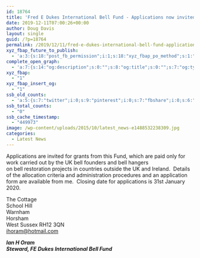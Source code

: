 ```yaml
---
id: 18764
title: 'Fred E Dukes International Bell Fund - Applications now invited'
date: 2019-12-11T07:00:26+00:00
author: Doug Davis
layout: single
guid: /?p=18764
permalink: /2019/12/11/fred-e-dukes-international-bell-fund-applications-now-invited/
xyz_fbap_future_to_publish:
  - 'a:3:{s:18:"post_fb_permission";i:1;s:18:"xyz_fbap_po_method";s:1:"2";s:16:"xyz_fbap_message";s:62:"News item added to the CCCBR website: {POST_TITLE} {PERMALINK}";}'
complete_open_graph:
  - 'a:7:{s:14:"og:description";s:0:"";s:8:"og:title";s:0:"";s:7:"og:type";s:0:"";s:12:"twitter:card";s:7:"summary";s:15:"twitter:creator";s:0:"";s:19:"twitter:description";s:0:"";s:8:"og:image";s:4:"1802";}'
xyz_fbap:
  - "1"
xyz_fbap_insert_og:
  - "1"
ssb_old_counts:
  - 'a:5:{s:7:"twitter";i:0;s:9:"pinterest";i:0;s:7:"fbshare";i:0;s:6:"reddit";i:0;s:6:"tumblr";N;}'
ssb_total_counts:
  - "0"
ssb_cache_timestamp:
  - "449973"
image: /wp-content/uploads/2015/10/latest_news-e1488532238309.jpg
categories:
  - Latest News
---
```

Applications are invited for grants from this Fund, which are paid only for work carried out by the UK bell founders and bell hangers  
on bell restoration projects in countries outside the UK and Ireland.  Details of the allocation criteria and administration procedures and an application form are available from me.  Closing date for applications is 31st January 2020.

The Cottage  
School Hill  
Warnham  
Horsham  
West Sussex RH12 3QN  
<ihoram@hotmail.com>

**_Ian H Oram_**  
**_Steward, FE Dukes International Bell Fund_**
